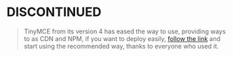 # DISCONTINUED

 > TinyMCE from its version 4 has eased the way to use, providing ways to as CDN and NPM, if you want to deploy easily, [follow the link](https://www.tinymce.com/download/) and start using the recommended way, thanks to everyone who used it.

